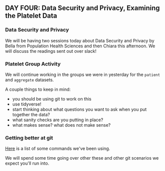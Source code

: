 ## DAY FOUR:  Data Security and Privacy, Examining the Platelet Data


### Data Security and Privacy
We will be having two sessions today about Data Security and Privacy by Bella from Population Health Sciences and then Chiara this afternoon. We will discuss the readings sent out over slack!


### Platelet Group Activity

We will continue working in the groups we were in yesterday for the `patient` and `aggregate` datasets.

A couple things to keep in mind:
  * you should be using git to work on this
  * use tidyverse!
  * start thinking about what questions you want to ask when you put together the data? 
  * what sanity checks are you putting in place?
  * what makes sense? what does not make sense?



### Getting better at git

[Here](../../resources/reference/git_gitlab.md) is a list of some commands we've been using.

We will spend some time going over other these and other git scenarios we expect you'll run into.